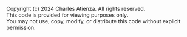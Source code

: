 Copyright (c) 2024 Charles Atienza. All rights reserved.  
This code is provided for viewing purposes only.  
You may not use, copy, modify, or distribute this code without explicit permission.  
